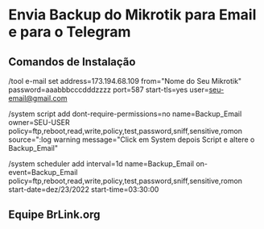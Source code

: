 # Envia Backup do Mikrotik para Email e para o Telegram


## Comandos de Instalação

/tool e-mail set address=173.194.68.109 from="Nome do Seu Mikrotik" password=aaabbbcccdddzzzz port=587 start-tls=yes user=seu-email@gmail.com

/system script add dont-require-permissions=no name=Backup_Email owner=SEU-USER policy=ftp,reboot,read,write,policy,test,password,sniff,sensitive,romon source=":log warning message="Click em System depois Script e altere o Backup_Email"

/system scheduler add interval=1d name=Backup_Email on-event=Backup_Email policy=ftp,reboot,read,write,policy,test,password,sniff,sensitive,romon start-date=dez/23/2022 start-time=03:30:00


## Equipe BrLink.org
